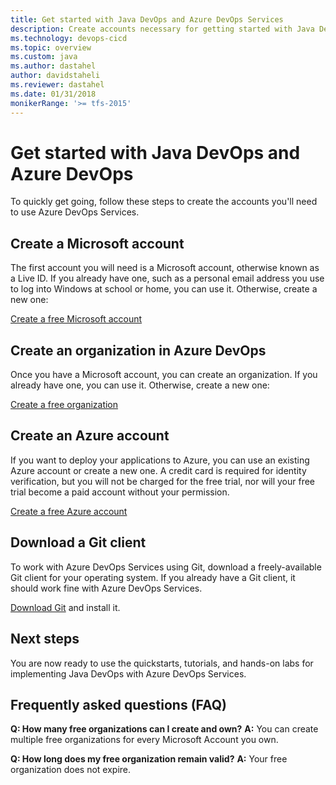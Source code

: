 ```yaml
---
title: Get started with Java DevOps and Azure DevOps Services
description: Create accounts necessary for getting started with Java DevOps and Azure DevOps Services
ms.technology: devops-cicd
ms.topic: overview
ms.custom: java
ms.author: dastahel
author: davidstaheli
ms.reviewer: dastahel
ms.date: 01/31/2018
monikerRange: '>= tfs-2015'
---
```



# Get started with Java DevOps and Azure DevOps

To quickly get going, follow these steps to create the accounts you'll need to use Azure DevOps Services.

## Create a Microsoft account

The first account you will need is a Microsoft account, otherwise known as a Live ID. If you already have one, such as a personal email address you use to log into Windows at school or home, you can use it. Otherwise, create a new one:

[Create a free Microsoft account](https://signup.live.com/signup/)

## Create an organization in Azure DevOps

Once you have a Microsoft account, you can create an organization. If you already have one, you can use it. Otherwise, create a new one:

[Create a free organization](https://go.microsoft.com/fwlink/?LinkId=307137&wt.mc_id=o~msft~java~almsite~gettingstartedintro)

## Create an Azure account

If you want to deploy your applications to Azure, you can use an existing Azure account or create a new one. A credit card is required for identity verification, but you will not be charged for the free trial, nor will your free trial become a paid account without your permission.

[Create a free Azure account](https://azure.microsoft.com/pricing/free-trial/)

## Download a Git client

To work with Azure DevOps Services using Git, download a freely-available Git client for your operating system. If you already have a Git client, it should work fine with Azure DevOps Services.

[Download Git](https://git-scm.com/downloads) and install it.

## Next steps

You are now ready to use the quickstarts, tutorials, and hands-on labs for implementing Java DevOps with Azure DevOps Services.

## Frequently asked questions (FAQ)

**Q: How many free organizations can I create and own?**
**A:** You can create multiple free organizations for every Microsoft Account you own.

**Q: How long does my free organization remain valid?**
**A:** Your free organization does not expire.
